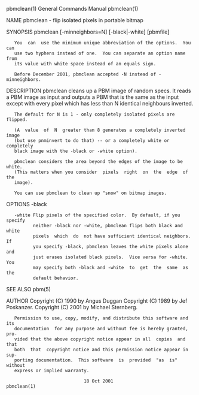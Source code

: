 pbmclean(1)                General Commands Manual                pbmclean(1)

NAME
       pbmclean - flip isolated pixels in portable bitmap

SYNOPSIS
       pbmclean [-minneighbors=N] [-black|-white] [pbmfile]

       You  can  use the minimum unique abbreviation of the options.  You can
       use two hyphens instead of one.  You can separate an option name  from
       its value with white space instead of an equals sign.

       Before December 2001, pbmclean accepted -N instead of -minneighbors.

DESCRIPTION
       pbmclean  cleans up a PBM image of random specs.  It reads a PBM image
       as input and outputs a PBM that is the same as the input  except  with
       every pixel which has less than N identical neighbours inverted.

       The default for N is 1 - only completely isolated pixels are flipped.

       (A  value  of  N  greater than 8 generates a completely inverted image
       (but use pnminvert to do that) -- or a completely white or  completely
       black image with the -black or -white option).

       pbmclean considers the area beyond the edges of the image to be white.
       (This matters when you consider  pixels  right  on  the  edge  of  the
       image).

       You can use pbmclean to clean up "snow" on bitmap images.

OPTIONS
       -black

       -white Flip pixels of the specified color.  By default, if you specify
              neither -black nor -white, pbmclean flips both black and  white
              pixels  which  do  not have sufficient identical neighbors.  If
              you specify -black, pbmclean leaves the white pixels alone  and
              just erases isolated black pixels.  Vice versa for -white.  You
              may specify both -black and -white  to  get  the  same  as  the
              default behavior.

SEE ALSO
       pbm(5)

AUTHOR
       Copyright  (C)  1990  by  Angus  Duggan  Copyright  (C)  1989  by  Jef
       Poskanzer.  Copyright (C) 2001 by Michael Sternberg.

       Permission to use, copy, modify, and distribute this software and  its
       documentation  for any purpose and without fee is hereby granted, pro‐
       vided that the above copyright notice appear in all  copies  and  that
       both  that  copyright notice and this permission notice appear in sup‐
       porting documentation.  This software  is  provided  "as  is"  without
       express or implied warranty.

                                 18 Oct 2001                      pbmclean(1)
